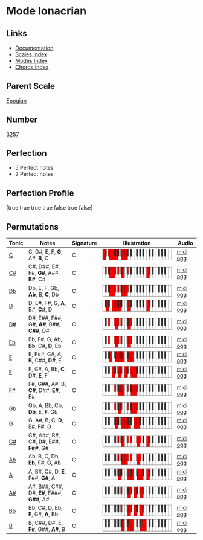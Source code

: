 # Mode Ionacrian

## Links

- [Documentation](index.md)
- [Scales Index](Scales.md)
- [Modes Index](Modes.md)
- [Chords Index](Chords.md)

## Parent Scale

[Epogian](ScaleEpogian.md)

## Number

[3257](https://ianring.com/musictheory/scales/3257)

## Perfection

- 5 Perfect notes
- 2 Perfect notes

## Perfection Profile

[true true true true false true false]

## Permutations

| Tonic | Notes | Signature | Illustration | Audio |
|-------|-------|-----------|--------------|-------|
| [C](ModeCNaturalIonacrian.md) | C, D#, E, F, **G**, A#, **B**, C | C | ![CNaturalIonacrian](ModeCNaturalIonacrian.png) | [midi](ModeCNaturalIonacrian.mid) [ogg](ModeCNaturalIonacrian.ogg) |
| [C#](ModeCSharpIonacrian.md) | C#, D##, E#, F#, **G#**, A##, **B#**, C# | C | ![CSharpIonacrian](ModeCSharpIonacrian.png) | [midi](ModeCSharpIonacrian.mid) [ogg](ModeCSharpIonacrian.ogg) |
| [Db](ModeDFlatIonacrian.md) | Db, E, F, Gb, **Ab**, B, **C**, Db | C | ![DFlatIonacrian](ModeDFlatIonacrian.png) | [midi](ModeDFlatIonacrian.mid) [ogg](ModeDFlatIonacrian.ogg) |
| [D](ModeDNaturalIonacrian.md) | D, E#, F#, G, **A**, B#, **C#**, D | C | ![DNaturalIonacrian](ModeDNaturalIonacrian.png) | [midi](ModeDNaturalIonacrian.mid) [ogg](ModeDNaturalIonacrian.ogg) |
| [D#](ModeDSharpIonacrian.md) | D#, E##, F##, G#, **A#**, B##, **C##**, D# | C | ![DSharpIonacrian](ModeDSharpIonacrian.png) | [midi](ModeDSharpIonacrian.mid) [ogg](ModeDSharpIonacrian.ogg) |
| [Eb](ModeEFlatIonacrian.md) | Eb, F#, G, Ab, **Bb**, C#, **D**, Eb | C | ![EFlatIonacrian](ModeEFlatIonacrian.png) | [midi](ModeEFlatIonacrian.mid) [ogg](ModeEFlatIonacrian.ogg) |
| [E](ModeENaturalIonacrian.md) | E, F##, G#, A, **B**, C##, **D#**, E | C | ![ENaturalIonacrian](ModeENaturalIonacrian.png) | [midi](ModeENaturalIonacrian.mid) [ogg](ModeENaturalIonacrian.ogg) |
| [F](ModeFNaturalIonacrian.md) | F, G#, A, Bb, **C**, D#, **E**, F | C | ![FNaturalIonacrian](ModeFNaturalIonacrian.png) | [midi](ModeFNaturalIonacrian.mid) [ogg](ModeFNaturalIonacrian.ogg) |
| [F#](ModeFSharpIonacrian.md) | F#, G##, A#, B, **C#**, D##, **E#**, F# | C | ![FSharpIonacrian](ModeFSharpIonacrian.png) | [midi](ModeFSharpIonacrian.mid) [ogg](ModeFSharpIonacrian.ogg) |
| [Gb](ModeGFlatIonacrian.md) | Gb, A, Bb, Cb, **Db**, E, **F**, Gb | C | ![GFlatIonacrian](ModeGFlatIonacrian.png) | [midi](ModeGFlatIonacrian.mid) [ogg](ModeGFlatIonacrian.ogg) |
| [G](ModeGNaturalIonacrian.md) | G, A#, B, C, **D**, E#, **F#**, G | C | ![GNaturalIonacrian](ModeGNaturalIonacrian.png) | [midi](ModeGNaturalIonacrian.mid) [ogg](ModeGNaturalIonacrian.ogg) |
| [G#](ModeGSharpIonacrian.md) | G#, A##, B#, C#, **D#**, E##, **F##**, G# | C | ![GSharpIonacrian](ModeGSharpIonacrian.png) | [midi](ModeGSharpIonacrian.mid) [ogg](ModeGSharpIonacrian.ogg) |
| [Ab](ModeAFlatIonacrian.md) | Ab, B, C, Db, **Eb**, F#, **G**, Ab | C | ![AFlatIonacrian](ModeAFlatIonacrian.png) | [midi](ModeAFlatIonacrian.mid) [ogg](ModeAFlatIonacrian.ogg) |
| [A](ModeANaturalIonacrian.md) | A, B#, C#, D, **E**, F##, **G#**, A | C | ![ANaturalIonacrian](ModeANaturalIonacrian.png) | [midi](ModeANaturalIonacrian.mid) [ogg](ModeANaturalIonacrian.ogg) |
| [A#](ModeASharpIonacrian.md) | A#, B##, C##, D#, **E#**, F###, **G##**, A# | C | ![ASharpIonacrian](ModeASharpIonacrian.png) | [midi](ModeASharpIonacrian.mid) [ogg](ModeASharpIonacrian.ogg) |
| [Bb](ModeBFlatIonacrian.md) | Bb, C#, D, Eb, **F**, G#, **A**, Bb | C | ![BFlatIonacrian](ModeBFlatIonacrian.png) | [midi](ModeBFlatIonacrian.mid) [ogg](ModeBFlatIonacrian.ogg) |
| [B](ModeBNaturalIonacrian.md) | B, C##, D#, E, **F#**, G##, **A#**, B | C | ![BNaturalIonacrian](ModeBNaturalIonacrian.png) | [midi](ModeBNaturalIonacrian.mid) [ogg](ModeBNaturalIonacrian.ogg) |
